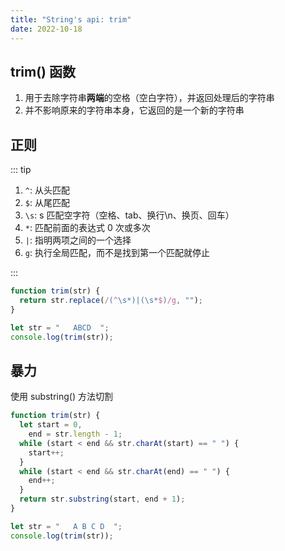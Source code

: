 ```yaml
---
title: "String's api: trim"
date: 2022-10-18
---
```


## trim() 函数

1. 用于去除字符串**两端**的空格（空白字符），并返回处理后的字符串
2. 并不影响原来的字符串本身，它返回的是一个新的字符串

## 正则

::: tip

1. `^`: 从头匹配
2. `$`: 从尾匹配
3. `\s`: s 匹配空字符（空格、tab、换行\n、换页、回车）
4. `*`: 匹配前面的表达式 0 次或多次
5. `|`: 指明两项之间的一个选择
6. `g`: 执行全局匹配，而不是找到第一个匹配就停止

:::

```js
function trim(str) {
  return str.replace(/(^\s*)|(\s*$)/g, "");
}

let str = "   ABCD  ";
console.log(trim(str));
```

## 暴力

使用 substring() 方法切割

```js
function trim(str) {
  let start = 0,
    end = str.length - 1;
  while (start < end && str.charAt(start) == " ") {
    start++;
  }
  while (start < end && str.charAt(end) == " ") {
    end++;
  }
  return str.substring(start, end + 1);
}

let str = "   A B C D  ";
console.log(trim(str));
```

